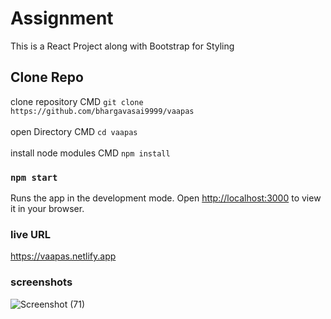 # Assignment

This is a React Project along with Bootstrap for Styling
## Clone Repo
clone repository CMD `git clone https://github.com/bhargavasai9999/vaapas`   
<br>
open Directory CMD `cd vaapas`   
<br>
install node modules CMD `npm install`
### `npm start`

Runs the app in the development mode.
Open [http://localhost:3000](http://localhost:3000) to view it in your browser.


### live URL
https://vaapas.netlify.app

### screenshots
![Screenshot (71)](https://github.com/user-attachments/assets/798f2a56-b792-4560-81f1-1e7d771da3d1)
